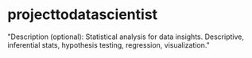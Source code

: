 # projecttodatascientist
"Description (optional): Statistical analysis for data insights. Descriptive, inferential stats, hypothesis testing, regression, visualization."
